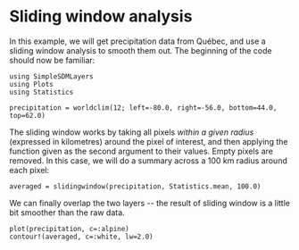 # Sliding window analysis

In this example, we will get precipitation data from Québec, and use a sliding
window analysis to smooth them out. The beginning of the code should now be
familiar:

```@example slide
using SimpleSDMLayers
using Plots
using Statistics

precipitation = worldclim(12; left=-80.0, right=-56.0, bottom=44.0, top=62.0)
```

The sliding window works by taking all pixels *within a given radius* (expressed
in kilometres) around the pixel of interest, and then applying the function
given as the second argument to their values. Empty pixels are removed. In this
case, we will do a summary across a 100 km radius around each pixel:

```@example slide
averaged = slidingwindow(precipitation, Statistics.mean, 100.0)
```

We can finally overlap the two layers -- the result of sliding window is a
little bit smoother than the raw data.

```@example slide
plot(precipitation, c=:alpine)
contour!(averaged, c=:white, lw=2.0)
```
